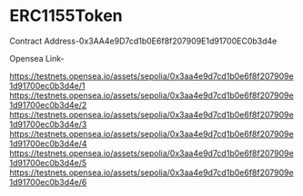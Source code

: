 # ERC1155Token

Contract Address-0x3AA4e9D7cd1b0E6f8f207909E1d91700EC0b3d4e

Opensea Link-

https://testnets.opensea.io/assets/sepolia/0x3aa4e9d7cd1b0e6f8f207909e1d91700ec0b3d4e/1
https://testnets.opensea.io/assets/sepolia/0x3aa4e9d7cd1b0e6f8f207909e1d91700ec0b3d4e/2
https://testnets.opensea.io/assets/sepolia/0x3aa4e9d7cd1b0e6f8f207909e1d91700ec0b3d4e/3
https://testnets.opensea.io/assets/sepolia/0x3aa4e9d7cd1b0e6f8f207909e1d91700ec0b3d4e/4
https://testnets.opensea.io/assets/sepolia/0x3aa4e9d7cd1b0e6f8f207909e1d91700ec0b3d4e/5
https://testnets.opensea.io/assets/sepolia/0x3aa4e9d7cd1b0e6f8f207909e1d91700ec0b3d4e/6
